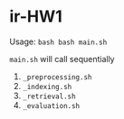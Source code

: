 # ir-HW1

Usage: ```bash bash main.sh```

`main.sh` will call sequentially 

1. `_preprocessing.sh`
1. `_indexing.sh`
1. `_retrieval.sh`
1. `_evaluation.sh`
